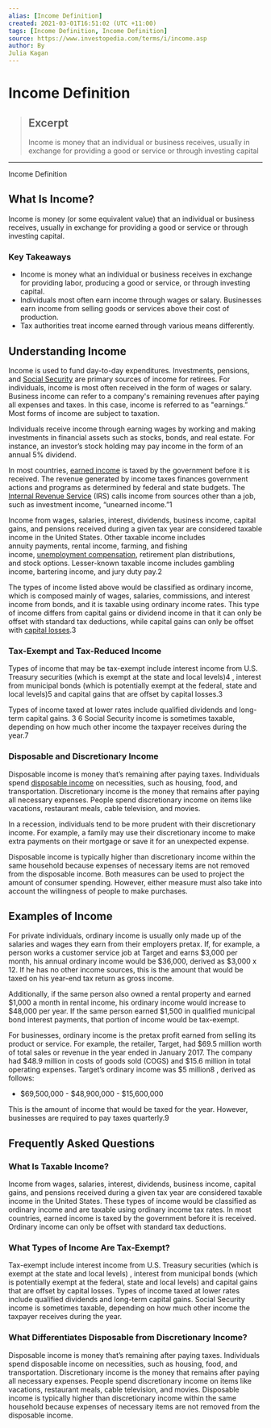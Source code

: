```yaml
---
alias: [Income Definition]
created: 2021-03-01T16:51:02 (UTC +11:00)
tags: [Income Definition, Income Definition]
source: https://www.investopedia.com/terms/i/income.asp
author: By
Julia Kagan
---
```


# Income Definition

> ## Excerpt
> Income is money that an individual or business receives, usually in exchange for providing a good or service or through investing capital

---

Income Definition
## What Is Income?

Income is money (or some equivalent value) that an individual or business receives, usually in exchange for providing a good or service or through investing capital.

### Key Takeaways

-   Income is money what an individual or business receives in exchange for providing labor, producing a good or service, or through investing capital.
-   Individuals most often earn income through wages or salary. Businesses earn income from selling goods or services above their cost of production.
-   Tax authorities treat income earned through various means differently.

## Understanding Income

Income is used to fund day-to-day expenditures. Investments, pensions, and [Social Security](https://www.investopedia.com/terms/s/socialsecurity.asp) are primary sources of income for retirees. For individuals, income is most often received in the form of wages or salary. Business income can refer to a company's remaining revenues after paying all expenses and taxes. In this case, income is referred to as "earnings.” Most forms of income are subject to taxation.

Individuals receive income through earning wages by working and making investments in financial assets such as stocks, bonds, and real estate. For instance, an investor’s stock holding may pay income in the form of an annual 5% dividend.

In most countries, [earned income](https://www.investopedia.com/ask/answers/011915/what-difference-between-gross-income-and-earned-income.asp) is taxed by the government before it is received. The revenue generated by income taxes finances government actions and programs as determined by federal and state budgets. The [Internal Revenue Service](https://www.investopedia.com/terms/i/irs.asp) (IRS) calls income from sources other than a job, such as investment income, “unearned income.”1

Income from wages, salaries, interest, dividends, business income, capital gains, and pensions received during a given tax year are considered taxable income in the United States. Other taxable income includes annuity payments, rental income, farming, and fishing income, [unemployment compensation](https://www.investopedia.com/terms/u/unemployment-compensation.asp), retirement plan distributions, and stock options. Lesser-known taxable income includes gambling income, bartering income, and jury duty pay.2

The types of income listed above would be classified as ordinary income, which is composed mainly of wages, salaries, commissions, and interest income from bonds, and it is taxable using ordinary income rates. This type of income differs from capital gains or dividend income in that it can only be offset with standard tax deductions, while capital gains can only be offset with [capital losses](https://www.investopedia.com/terms/c/capitalloss.asp).3

### Tax-Exempt and Tax-Reduced Income

Types of income that may be tax-exempt include interest income from U.S. Treasury securities (which is exempt at the state and local levels)4 , interest from municipal bonds (which is potentially exempt at the federal, state and local levels)5 and capital gains that are offset by capital losses.3

Types of income taxed at lower rates include qualified dividends and long-term capital gains. 3 6 Social Security income is sometimes taxable, depending on how much other income the taxpayer receives during the year.7

### Disposable and Discretionary Income

Disposable income is money that’s remaining after paying taxes. Individuals spend [disposable income](https://www.investopedia.com/terms/d/disposableincome.asp) on necessities, such as housing, food, and transportation. Discretionary income is the money that remains after paying all necessary expenses. People spend discretionary income on items like vacations, restaurant meals, cable television, and movies.

In a recession, individuals tend to be more prudent with their discretionary income. For example, a family may use their discretionary income to make extra payments on their mortgage or save it for an unexpected expense.

Disposable income is typically higher than discretionary income within the same household because expenses of necessary items are not removed from the disposable income. Both measures can be used to project the amount of consumer spending. However, either measure must also take into account the willingness of people to make purchases.

## Examples of Income

For private individuals, ordinary income is usually only made up of the salaries and wages they earn from their employers pretax. If, for example, a person works a customer service job at Target and earns $3,000 per month, his annual ordinary income would be $36,000, derived as $3,000 x 12. If he has no other income sources, this is the amount that would be taxed on his year-end tax return as gross income.

Additionally, if the same person also owned a rental property and earned $1,000 a month in rental income, his ordinary income would increase to $48,000 per year. If the same person earned $1,500 in qualified municipal bond interest payments, that portion of income would be tax-exempt.

For businesses, ordinary income is the pretax profit earned from selling its product or service. For example, the retailer, Target, had $69.5 million worth of total sales or revenue in the year ended in January 2017. The company had $48.9 million in costs of goods sold (COGS) and $15.6 million in total operating expenses. Target’s ordinary income was $5 million8 , derived as follows:

-   $69,500,000 - $48,900,000 - $15,600,000

This is the amount of income that would be taxed for the year. However, businesses are required to pay taxes quarterly.9

## Frequently Asked Questions

### What Is Taxable Income?

Income from wages, salaries, interest, dividends, business income, capital gains, and pensions received during a given tax year are considered taxable income in the United States. These types of income would be classified as ordinary income and are taxable using ordinary income tax rates. In most countries, earned income is taxed by the government before it is received. Ordinary income can only be offset with standard tax deductions.

### What Types of Income Are Tax-Exempt?

Tax-exempt include interest income from U.S. Treasury securities (which is exempt at the state and local levels) , interest from municipal bonds (which is potentially exempt at the federal, state and local levels) and capital gains that are offset by capital losses. Types of income taxed at lower rates include qualified dividends and long-term capital gains. Social Security income is sometimes taxable, depending on how much other income the taxpayer receives during the year.

### What Differentiates Disposable from Discretionary Income?

Disposable income is money that’s remaining after paying taxes. Individuals spend disposable income on necessities, such as housing, food, and transportation. Discretionary income is the money that remains after paying all necessary expenses. People spend discretionary income on items like vacations, restaurant meals, cable television, and movies. Disposable income is typically higher than discretionary income within the same household because expenses of necessary items are not removed from the disposable income.
